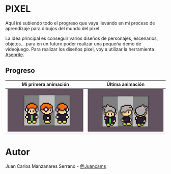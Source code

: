 # PIXEL

Aquí iré subiendo todo el progreso que vaya llevando en mi proceso de aprendizaje para dibujos del mundo del pixel.

La idea principal es conseguir varios diseños de personajes, escenarios, objetos... para en un futuro poder realizar una pequeña demo de videojuego. Para realizar los diseños pixel, voy a utilizar la herramienta [Aseprite](https://www.aseprite.org).

## Progreso

Mi primera animación           |  Última animación
:-------------------------:|:-------------------------:
![](https://github.com/Juancams/RandomThings/blob/main/pixel/gifs/FirstAnimation.gif)  |  ![](https://github.com/Juancams/RandomThings/blob/main/pixel/gifs/SecondAnimation.gif)

# Autor

Juan Carlos Manzanares Serrano - [@Juancams](https://github.com/Juancams)
